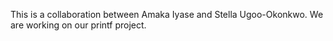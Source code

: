 This is a collaboration between Amaka Iyase and Stella Ugoo-Okonkwo.
We are working on our printf project.
